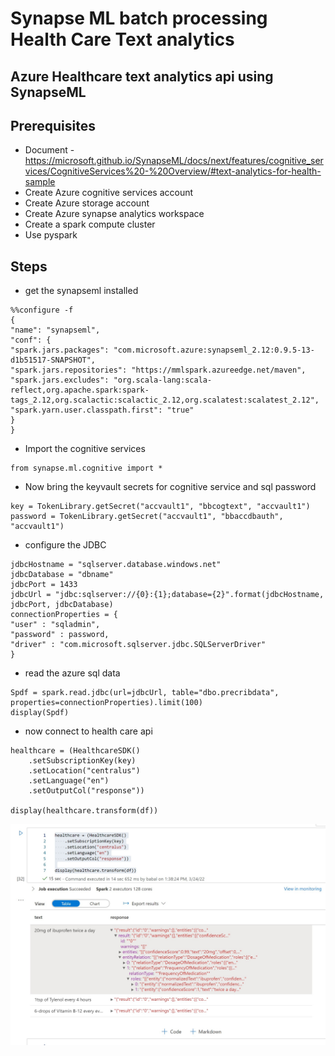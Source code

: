 # Synapse ML batch processing Health Care Text analytics

## Azure Healthcare text analytics api using SynapseML

## Prerequisites

- Document - https://microsoft.github.io/SynapseML/docs/next/features/cognitive_services/CognitiveServices%20-%20Overview/#text-analytics-for-health-sample
- Create Azure cognitive services account
- Create Azure storage account
- Create Azure synapse analytics workspace
- Create a spark compute cluster
- Use pyspark

## Steps

- get the synapseml installed

```
%%configure -f
{
"name": "synapseml",
"conf": {
"spark.jars.packages": "com.microsoft.azure:synapseml_2.12:0.9.5-13-d1b51517-SNAPSHOT",
"spark.jars.repositories": "https://mmlspark.azureedge.net/maven",
"spark.jars.excludes": "org.scala-lang:scala-reflect,org.apache.spark:spark-tags_2.12,org.scalactic:scalactic_2.12,org.scalatest:scalatest_2.12",
"spark.yarn.user.classpath.first": "true"
}
}
```

- Import the cognitive services

```
from synapse.ml.cognitive import *
```

- Now bring the keyvault secrets for cognitive service and sql password

```
key = TokenLibrary.getSecret("accvault1", "bbcogtext", "accvault1")
password = TokenLibrary.getSecret("accvault1", "bbaccdbauth", "accvault1")
```

- configure the JDBC

```
jdbcHostname = "sqlserver.database.windows.net"
jdbcDatabase = "dbname"
jdbcPort = 1433
jdbcUrl = "jdbc:sqlserver://{0}:{1};database={2}".format(jdbcHostname, jdbcPort, jdbcDatabase)
connectionProperties = {
"user" : "sqladmin",
"password" : password,
"driver" : "com.microsoft.sqlserver.jdbc.SQLServerDriver"
}
```

- read the azure sql data

```
Spdf = spark.read.jdbc(url=jdbcUrl, table="dbo.precribdata", properties=connectionProperties).limit(100)
display(Spdf)
```

- now connect to health care api

```
healthcare = (HealthcareSDK()
    .setSubscriptionKey(key)
    .setLocation("centralus")
    .setLanguage("en")
    .setOutputCol("response"))

display(healthcare.transform(df))
```

![Entire Flow](https://github.com/balakreshnan/Samples2022/blob/main/SynapseIntegrate/Images/healthcare1.jpg "Entire Flow")